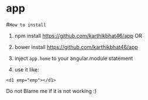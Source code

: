 # app


#`How to install`

1. npm install https://github.com/karthikbhat46/app
  OR 
2. bower install https://github.com/karthikbhat46/app

3. inject `app.home` to your angular.module statement

4. use it like:

`<d1 emp="emp"></d1>`

Do not Blame me if it is not working :)
